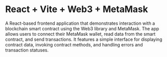 # React + Vite + Web3 + MetaMask

A React-based frontend application that demonstrates interaction with a blockchain smart contract using the Web3 library and MetaMask. The app allows users to connect their MetaMask wallet, read data from the smart contract, and send transactions. It features a simple interface for displaying contract data, invoking contract methods, and handling errors and transaction statuses.
